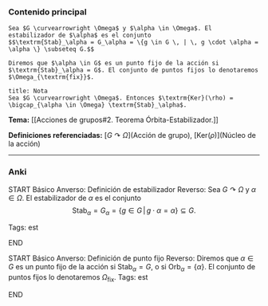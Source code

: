 ### Contenido principal

```ad-Formal
Sea $G \curvearrowright \Omega$ y $\alpha \in \Omega$. El estabilizador de $\alpha$ es el conjunto
$$\textrm{Stab}_\alpha = G_\alpha = \{g \in G \, | \, g \cdot \alpha = \alpha \} \subseteq G.$$

Diremos que $\alpha \in G$ es un punto fijo de la acción si $\textrm{Stab}_\alpha = G$. El conjunto de puntos fijos lo denotaremos $\Omega_{\textrm{fix}}$.
```

```ad-note
title: Nota
Sea $G \curvearrowright \Omega$. Entonces $\textrm{Ker}(\rho) = \bigcap_{\alpha \in \Omega} \textrm{Stab}_\alpha$.
```


**Tema:** [[Acciones de grupos#2. Teorema Órbita-Estabilizador.]]

**Definiciones referenciadas:** [$G \curvearrowright \Omega$](Acción de grupo), [$\textrm{Ker}(\rho)$](Núcleo de la acción)

---
### Anki

START
Básico
Anverso: Definición de estabilizador
Reverso: Sea $G \curvearrowright \Omega$ y $\alpha \in \Omega$. El estabilizador de $\alpha$ es el conjunto
$$\textrm{Stab}_\alpha = G_\alpha = \{g \in G \, | \, g \cdot \alpha = \alpha \} \subseteq G.$$

Tags: est
<!--ID: 1731931804983-->
END

START
Básico
Anverso: Definición de punto fijo
Reverso: Diremos que $\alpha \in G$ es un punto fijo de la acción si $\textrm{Stab}_\alpha = G$, o si $\textrm{Orb}_\alpha = \{\alpha\}$. El conjunto de puntos fijos lo denotaremos $\Omega_{\textrm{fix}}$.
Tags: est
<!--ID: 1731931804992-->
END
